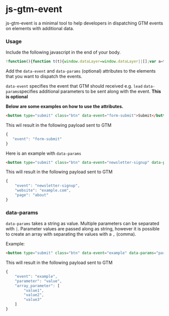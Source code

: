 # js-gtm-event

js-gtm-event is a minimal tool to help developers in dispatching GTM events on elements with additional data.

### Usage

Include the following javascript in the end of your body.

```js
!function(){function t(t){window.dataLayer=window.dataLayer||[];var a=t.target||t.srcElement,e=a.dataset?a.dataset.event:a.getAttribute("data-event"),r=a.dataset?a.dataset.params:a.getAttribute("data-params"),n={};if(r){r=r.split("|");for(var d=0;d<r.length;d++){var i=r[d].split(":"),s=i[0],l=i[1];-1!==l.indexOf(",")&&(l=l.split(",")),n[s]=l}}n.event=e,dataLayer.push(n)}for(var a=document.querySelectorAll("[data-event]"),e=0;e<a.length;e++)a[e].addEventListener("click",t)}();
```

Add the `data-event` and `data-params` (optional) attributes to the elements that you want to dispatch the events.

`data-event` specifies the event that GTM should received e.g. `lead`
`data-params`specifies additional parameters to be sent along with the event. **This is optional**

**Below are some examples on how to use the attributes.**


```html
<button type="submit" class="btn" data-event="form-submit">Submit</button>
```
This wil result in the following payload sent to GTM

```js
{
   "event": "form-submit" 
}
```

Here is an example with `data-params`
```html
<button type="submit" class="btn" data-event="newsletter-signup" data-params="website:example.com|page:about" 
```

This will result in the following payload sent to GTM

```js
{
    "event": "newsletter-signup",
    "website": "example.com",
    "page": "about"
}
```

### data-params

`data-params` takes a string as value. Multiple parameters can be separated with `|`. Parameter values are passed along as string, however it is possible to create an array with separating the values with a `,` (comma).

Example:

```html
<button type="submit" class="btn" data-event="example" data-params="parameter:value|array_parameter:value1,value2,value3">Button</button>
```

This will result in the following payload sent to GTM

```js
{
    "event": "example",
    "parameter": "value",
    "array_parameter": [
        "value1",
        "value2",
        "value3"
    ]
}
```
